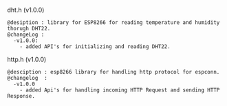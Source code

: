 dht.h (v1.0.0)

    @desiption : library for ESP8266 for reading temperature and humidity thorugh DHT22.
    @changeLog :
      -v1.0.0:
  	    - added API's for initializing and reading DHT22.
  
http.h (v1.0.0)

    @desciption : esp8266 library for handling http protocol for espconn.
    @changelog  : 	  
      -v1.0.0
  	    - added Api's for handling incoming HTTP Request and sending HTTP Response.
